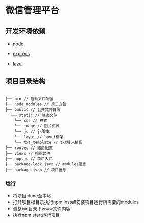 # 微信管理平台

## 开发环境依赖

- [node](https://nodejs.org/en/)

- [express](https://github.com/expressjs/express)

- [layui](https://www.layui.com/)

## 项目目录结构
```

├── bin // 启动文件配置
├── node_modules // 第三方包
├── public // 公共文件目录
  └── static // 静态文件
    └── css // 样式
    └── image // 图片资源
    └── js // js脚本
    └── layui // layui框架
    └── txt_template // txt导入模板
├── routes // 路由配置
├── views // 视图文件
├── app.js // 项目入口
├── package-lock.json // modules信息
├── package.json // 项目信息

```
### 运行
- 将项目clone至本地
- 打开项目根目录执行npm install安装项目运行所需要的modules
- 调整bin目录下www文件内容
- 执行npm start运行项目
